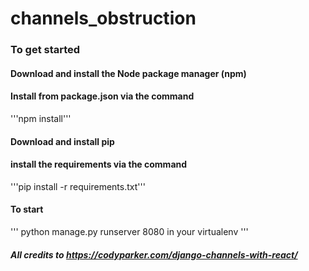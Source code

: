 # channels_obstruction

### To get started
#### Download and install the Node package manager (npm)
#### Install from package.json via the command 
'''npm install'''
#### Download and install pip
#### install the requirements via the command 
'''pip install -r requirements.txt'''

#### To start
''' python manage.py runserver 8080 in your virtualenv '''

##### All credits to https://codyparker.com/django-channels-with-react/

